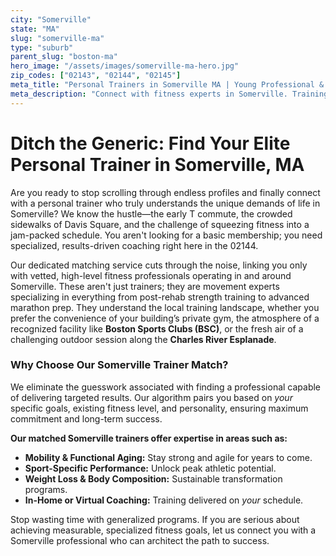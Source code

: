 ```yaml
---
city: "Somerville"
state: "MA"
slug: "somerville-ma"
type: "suburb"
parent_slug: "boston-ma"
hero_image: "/assets/images/somerville-ma-hero.jpg"
zip_codes: ["02143", "02144", "02145"]
meta_title: "Personal Trainers in Somerville MA | Young Professional & Urban Fitness"
meta_description: "Connect with fitness experts in Somerville. Training focused on functional strength, high-intensity workouts, and maximizing urban spaces."
---
```

# Ditch the Generic: Find Your Elite Personal Trainer in Somerville, MA

Are you ready to stop scrolling through endless profiles and finally connect with a personal trainer who truly understands the unique demands of life in Somerville? We know the hustle—the early T commute, the crowded sidewalks of Davis Square, and the challenge of squeezing fitness into a jam-packed schedule. You aren't looking for a basic membership; you need specialized, results-driven coaching right here in the 02144.

Our dedicated matching service cuts through the noise, linking you only with vetted, high-level fitness professionals operating in and around Somerville. These aren't just trainers; they are movement experts specializing in everything from post-rehab strength training to advanced marathon prep. They understand the local training landscape, whether you prefer the convenience of your building’s private gym, the atmosphere of a recognized facility like **Boston Sports Clubs (BSC)**, or the fresh air of a challenging outdoor session along the **Charles River Esplanade**.

### Why Choose Our Somerville Trainer Match?

We eliminate the guesswork associated with finding a professional capable of delivering targeted results. Our algorithm pairs you based on *your* specific goals, existing fitness level, and personality, ensuring maximum commitment and long-term success.

**Our matched Somerville trainers offer expertise in areas such as:**

*   **Mobility & Functional Aging:** Stay strong and agile for years to come.
*   **Sport-Specific Performance:** Unlock peak athletic potential.
*   **Weight Loss & Body Composition:** Sustainable transformation programs.
*   **In-Home or Virtual Coaching:** Training delivered on *your* schedule.

Stop wasting time with generalized programs. If you are serious about achieving measurable, specialized fitness goals, let us connect you with a Somerville professional who can architect the path to success.